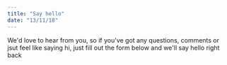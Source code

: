 ```yaml
---
title: "Say hello"
date: "13/11/18"
---
```


We'd love to hear from you, so if you've got any questions, comments or jsut feel like saying hi, just fill out the form below and we'll say hello right back

